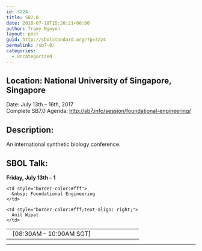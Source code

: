 ```yaml
---
id: 3224
title: SB7.0
date: 2018-07-18T15:20:21+00:00
author: Tramy Nguyen
layout: post
guid: http://sbolstandard.org/?p=3224
permalink: /sb7-0/
categories:
  - Uncategorized
---
```

## Location: National University of Singapore, Singapore  
Date: July 13th &#8211; 16th, 2017  
Complete SB7.0 Agenda: <http://sb7.info/session/foundational-engineering/>  


## Description:

An international synthetic biology conference.

## SBOL Talk:

**Friday, July 13th &#8211; 1**

<table style="width:70%;border-color:#fff;margin-bottom:0px">
  <tr>
    <td style="border-color:#fff; width:30%;">
      &nbsp; [08:30AM &#8211; 10:00AM SGT]
    </td>
    
    <td style="border-color:#fff">
      &nbsp; Foundational Engineering
    </td>
    
    <td style="border-color:#fff;text-align: right;">
      Anil Wipat
    </td>
  </tr>
</table>

****